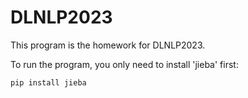 # DLNLP2023

This program is the homework for DLNLP2023.

To run the program, you only need to install 'jieba' first:

~~~
pip install jieba
~~~
